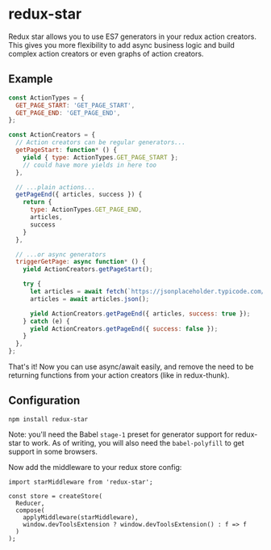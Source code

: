 # redux-star

Redux star allows you to use ES7 generators in your redux action creators. This gives you more
flexibility to add async business logic and build complex action creators or even graphs of action
creators.

## Example
```js
const ActionTypes = {
  GET_PAGE_START: 'GET_PAGE_START',
  GET_PAGE_END: 'GET_PAGE_END',
};

const ActionCreators = {
  // Action creators can be regular generators...
  getPageStart: function* () {
    yield { type: ActionTypes.GET_PAGE_START };
    // could have more yields in here too
  },

  // ...plain actions...
  getPageEnd({ articles, success }) {
    return {
      type: ActionTypes.GET_PAGE_END,
      articles,
      success
    }
  },

  // ...or async generators
  triggerGetPage: async function* () {
    yield ActionCreators.getPageStart();

    try {
      let articles = await fetch(`https://jsonplaceholder.typicode.com/posts`);
      articles = await articles.json();

      yield ActionCreators.getPageEnd({ articles, success: true });
    } catch (e) {
      yield ActionCreators.getPageEnd({ success: false });
    }
  },
};
```

That's it! Now you can use async/await easily, and remove the need to be returning functions from
your action creators (like in redux-thunk).

## Configuration

```
npm install redux-star
```

Note: you'll need the Babel `stage-1` preset for generator support for redux-star to work. As of
writing, you will also need the `babel-polyfill` to get support in some browsers.

Now add the middleware to your redux store config:

```
import starMiddleware from 'redux-star';

const store = createStore(
  Reducer,
  compose(
    applyMiddleware(starMiddleware),
    window.devToolsExtension ? window.devToolsExtension() : f => f
  )
);
```

